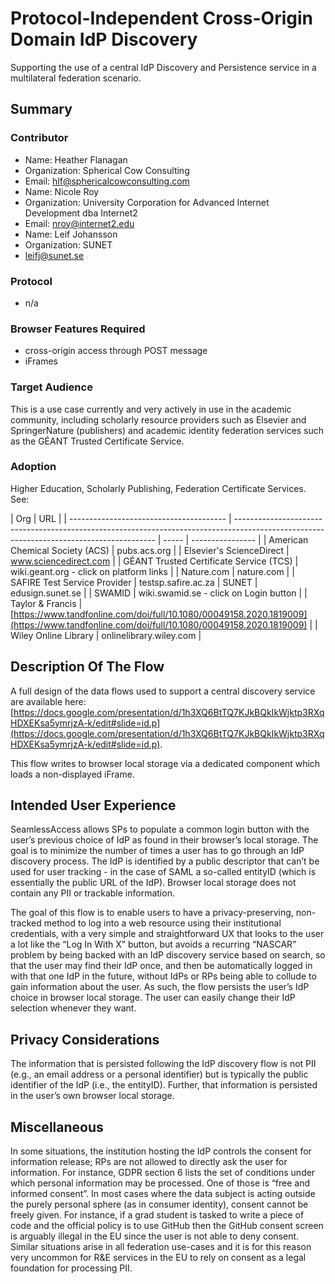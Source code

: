 # Protocol-Independent Cross-Origin Domain IdP Discovery

Supporting the use of a central IdP Discovery and Persistence service in a multilateral federation scenario.

## Summary

### Contributor

- Name: Heather Flanagan
- Organization: Spherical Cow Consulting
- Email: hlf@sphericalcowconsulting.com
- Name: Nicole Roy
- Organization: University Corporation for Advanced Internet Development dba Internet2
- Email: nroy@internet2.edu
- Name: Leif Johansson
- Organization: SUNET
- leifj@sunet.se

### Protocol

- n/a

### Browser Features Required

- cross-origin access through POST message
- iFrames

### Target Audience

This is a use case currently and very actively in use in the academic community, including scholarly resource providers such as Elsevier and SpringerNature (publishers) and academic identity federation services such as the GÉANT Trusted Certificate Service.

### Adoption

Higher Education, Scholarly Publishing, Federation Certificate Services. See:

| Org                                     | URL                                                                                                                                      |
| --------------------------------------- | ---------------------------------------------------------------------------------------------------------------------------------------- | ----- | ---------------- |
| American Chemical Society (ACS)         | pubs.acs.org                                                                                                                             |
| Elsevier's ScienceDirect                | www.sciencedirect.com                                                                                                                    |
| GÉANT Trusted Certificate Service (TCS) | wiki.geant.org - click on platform links                                                                                                 |
| Nature.com                              | nature.com                                                                                                                               |
| SAFIRE Test Service Provider            | testsp.safire.ac.za                                                                                                                      | SUNET | edusign.sunet.se |
| SWAMID                                  | wiki.swamid.se - click on Login button                                                                                                   |
| Taylor & Francis                        | [https://www.tandfonline.com/doi/full/10.1080/00049158.2020.1819009](https://www.tandfonline.com/doi/full/10.1080/00049158.2020.1819009) |
| Wiley Online Library                    | onlinelibrary.wiley.com                                                                                                                  |

## Description Of The Flow

A full design of the data flows used to support a central discovery service are available here: [https://docs.google.com/presentation/d/1h3XQ6BtTQ7KJkBQkIkWjktp3RXqHDXEKsa5ymrjzA-k/edit#slide=id.p](https://docs.google.com/presentation/d/1h3XQ6BtTQ7KJkBQkIkWjktp3RXqHDXEKsa5ymrjzA-k/edit#slide=id.p).

This flow writes to browser local storage via a dedicated component which loads a non-displayed iFrame.

## Intended User Experience

SeamlessAccess allows SPs to populate a common login button with the user’s previous choice of IdP as found in their browser’s local storage. The goal is to minimize the number of times a user has to go through an IdP discovery process. The IdP is identified by a public descriptor that can’t be used for user tracking - in the case of SAML a so-called entityID (which is essentially the public URL of the IdP). Browser local storage does not contain any PII or trackable information.

The goal of this flow is to enable users to have a privacy-preserving, non-tracked method to log into a web resource using their institutional credentials, with a very simple and straightforward UX that looks to the user a lot like the “Log In With X” button, but avoids a recurring “NASCAR” problem by being backed with an IdP discovery service based on search, so that the user may find their IdP once, and then be automatically logged in with that one IdP in the future, without IdPs or RPs being able to collude to gain information about the user. As such, the flow persists the user’s IdP choice in browser local storage. The user can easily change their IdP selection whenever they want.

## Privacy Considerations

The information that is persisted following the IdP discovery flow is not PII (e.g., an email address or a personal identifier) but is typically the public identifier of the IdP (i.e., the entityID). Further, that information is persisted in the user’s own browser local storage.

## Miscellaneous

In some situations, the institution hosting the IdP controls the consent for information release; RPs are not allowed to directly ask the user for information. For instance, GDPR section 6 lists the set of conditions under which personal information may be processed. One of those is “free and informed consent”. In most cases where the data subject is acting outside the purely personal sphere (as in consumer identity), consent cannot be freely given. For instance, if a grad student is tasked to write a piece of code and the official policy is to use GitHub then the GitHub consent screen is arguably illegal in the EU since the user is not able to deny consent. Similar situations arise in all federation use-cases and it is for this reason very uncommon for R&E services in the EU to rely on consent as a legal foundation for processing PII.
